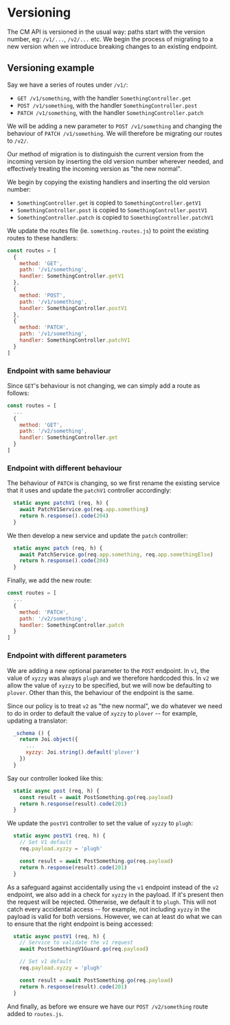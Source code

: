 # Versioning

The CM API is versioned in the usual way: paths start with the version number, eg: `/v1/...`, `/v2/...` etc. We begin the process of migrating to a new version when we introduce breaking changes to an existing endpoint.

## Versioning example

Say we have a series of routes under `/v1/`:
- `GET /v1/something`, with the handler `SomethingController.get`
- `POST /v1/something`, with the handler `SomethingController.post`
- `PATCH /v1/something`, with the handler `SomethingController.patch`

We will be adding a new parameter to `POST /v1/something` and changing the behaviour of `PATCH /v1/something`. We will therefore be migrating our routes to `/v2/`.

Our method of migration is to distinguish the current version from the incoming version by inserting the old version number wherever needed, and effectively treating the incoming version as "the new normal".

We begin by copying the existing handlers and inserting the old version number:
- `SomethingController.get` is copied to `SomethingController.getV1`
- `SomethingController.post` is copied to `SomethingController.postV1`
- `SomethingController.patch` is copied to `SomethingController.patchV1`

We update the routes file (ie. `something.routes.js`) to point the existing routes to these handlers:

```js
const routes = [
  {
    method: 'GET',
    path: '/v1/something',
    handler: SomethingController.getV1
  },
  {
    method: 'POST',
    path: '/v1/something',
    handler: SomethingController.postV1
  },
  {
    method: 'PATCH',
    path: '/v1/something',
    handler: SomethingController.patchV1
  }
]
```

### Endpoint with same behaviour

Since `GET`'s behaviour is not changing, we can simply add a route as follows:

```js
const routes = [
  ...
  {
    method: 'GET',
    path: '/v2/something',
    handler: SomethingController.get
  }
]
```

### Endpoint with different behaviour

The behaviour of `PATCH` is changing, so we first rename the existing service that it uses and update the `patchV1` controller accordingly:

```js
  static async patchV1 (req, h) {
    await PatchV1Service.go(req.app.something)
    return h.response().code(204)
  }
```

We then develop a new service and update the `patch` controller:

```js
  static async patch (req, h) {
    await PatchService.go(req.app.something, req.app.somethingElse)
    return h.response().code(204)
  }
```

Finally, we add the new route:

```js
const routes = [
  ...
  {
    method: 'PATCH',
    path: '/v2/something',
    handler: SomethingController.patch
  }
]
```

### Endpoint with different parameters

We are adding a new optional parameter to the `POST` endpoint. In `v1`, the value of `xyzzy` was always `plugh` and we therefore hardcoded this. In `v2` we allow the value of `xyzzy` to be specified, but we will now be defaulting to `plover`. Other than this, the behaviour of the endpoint is the same.

Since our policy is to treat `v2` as "the new normal", we do whatever we need to do in order to default the value of `xyzzy` to `plover` -- for example, updating a translator:

```js
  _schema () {
    return Joi.object({
      ...
      xyzzy: Joi.string().default('plover')
    })
  }
```

Say our controller looked like this:

```js
  static async post (req, h) {
    const result = await PostSomething.go(req.payload)
    return h.response(result).code(201)
  }
```

We update the `postV1` controller to set the value of `xyzzy` to `plugh`:

```js
  static async postV1 (req, h) {
    // Set V1 default
    req.payload.xyzzy = 'plugh'

    const result = await PostSomething.go(req.payload)
    return h.response(result).code(201)
  }
```

As a safeguard against accidentally using the `v1` endpoint instead of the `v2` endpoint, we also add in a check for `xyzzy` in the payload. If it's present then the request will be rejected. Otherwise, we default it to `plugh`. This will not catch every accidental access -- for example, not including `xyzzy` in the payload is valid for both versions. However, we can at least do what we can to ensure that the right endpoint is being accessed:

```js
  static async postV1 (req, h) {
    // Service to validate the v1 request
    await PostSomethingV1Guard.go(req.payload)

    // Set v1 default
    req.payload.xyzzy = 'plugh'

    const result = await PostSomething.go(req.payload)
    return h.response(result).code(201)
  }
```

And finally, as before we ensure we have our `POST /v2/something` route added to `routes.js`.
